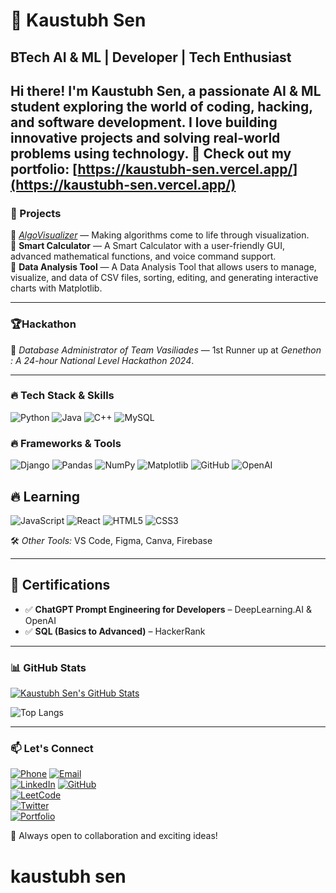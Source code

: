 # 🚀 Kaustubh Sen  

## BTech AI & ML | Developer | Tech Enthusiast  

Hi there! I'm **Kaustubh Sen**, a passionate **AI & ML student** exploring the world of **coding, hacking, and software development**. 
I love building innovative projects and solving real-world problems using technology.
🚀 Check out my portfolio: [https://kaustubh-sen.vercel.app/](https://kaustubh-sen.vercel.app/) 
---
### 🚀 Projects
 
🔹 *[AlgoVisualizer](https://github.com/team-vasiliades/algovisualizer)* — Making algorithms come to life through visualization.                                                                                   
🔹 **Smart Calculator** — A Smart Calculator with a user-friendly GUI, advanced mathematical functions, and voice command support.                                                                                 
🔹 **Data Analysis Tool** — A Data Analysis Tool that allows users to manage, visualize, and data of CSV files, sorting, editing, and generating interactive charts with Matplotlib.

---

### 🏆Hackathon 
👑 *Database Administrator of Team Vasiliades* — 1st Runner up at *Genethon : A 24-hour National Level Hackathon 2024*.   

---

### 🔥 Tech Stack & Skills

![Python](https://img.shields.io/badge/-Python-3776AB?style=flat&logo=python&logoColor=white) 
![Java](https://img.shields.io/badge/-Java-007396?style=flat&logo=java&logoColor=white)
![C++](https://img.shields.io/badge/-C++-00599C?style=flat&logo=c%2B%2B&logoColor=white)
![MySQL](https://img.shields.io/badge/-MySQL-4479A1?style=flat&logo=mysql&logoColor=white)

### 🔥 Frameworks & Tools
![Django](https://img.shields.io/badge/-Django-092E20?style=flat&logo=django&logoColor=white)
![Pandas](https://img.shields.io/badge/-Pandas-150458?style=flat&logo=pandas&logoColor=white)
![NumPy](https://img.shields.io/badge/-NumPy-013243?style=flat&logo=numpy&logoColor=white)
![Matplotlib](https://img.shields.io/badge/-Matplotlib-11557C?style=flat&logo=matplotlib&logoColor=white)
![GitHub](https://img.shields.io/badge/-GitHub-181717?style=flat&logo=github&logoColor=white)
![OpenAI](https://img.shields.io/badge/-OpenAI-412991?style=flat&logo=openai&logoColor=white)

## 🔥 Learning
![JavaScript](https://img.shields.io/badge/-JavaScript-F7DF1E?style=flat&logo=javascript&logoColor=black) 
![React](https://img.shields.io/badge/-React-61DAFB?style=flat&logo=react&logoColor=black) 
![HTML5](https://img.shields.io/badge/-HTML5-E34F26?style=flat&logo=html5&logoColor=white) 
![CSS3](https://img.shields.io/badge/-CSS3-1572B6?style=flat&logo=css3&logoColor=white)
  
🛠 *Other Tools:* VS Code, Figma, Canva, Firebase  

---
## 📜 Certifications  

- ✅ **ChatGPT Prompt Engineering for Developers** – DeepLearning.AI & OpenAI  
- ✅ **SQL (Basics to Advanced)** – HackerRank
---

### 📊 GitHub Stats

[![Kaustubh Sen's GitHub Stats](https://github-readme-stats.vercel.app/api?username=Kaustubh207&show_icons=true&theme=radical)](https://github.com/Kaustubhsenwrks)


![Top Langs](https://github-readme-stats.vercel.app/api/top-langs/?username=Kaustubhsenwrks&layout=compact&theme=radical)

---

### 📫 Let's Connect

[![Phone](https://img.shields.io/badge/-WhatsApp-25D366?style=flat&logo=whatsapp&logoColor=white)](https://wa.me/7999842820) 
[![Email](https://img.shields.io/badge/-Email-D14836?style=flat&logo=gmail&logoColor=white)](mailto:Kaustubhsen2707@gmail.com)  
[![LinkedIn](https://img.shields.io/badge/-LinkedIn-0A66C2?style=flat&logo=linkedin&logoColor=white)](https://www.linkedin.com/in/kaustubh-sen-091380328/)
[![GitHub](https://img.shields.io/badge/-GitHub-181717?style=flat&logo=github&logoColor=white)](https://github.com/Kaustubhsenwrks)   
[![LeetCode](https://img.shields.io/badge/-LeetCode-FFA116?style=flat&logo=leetcode&logoColor=white)](https://leetcode.com/u/kaustubh207/)  
[![Twitter](https://img.shields.io/badge/-Twitter-1DA1F2?style=flat&logo=twitter&logoColor=white)](https://x.com/Kaustubhsenwrks)  
[![Portfolio](https://img.shields.io/badge/-Portfolio-000?style=flat&logo=vercel&logoColor=white)](https://kaustubh-sen.vercel.app/)  

🚀 Always open to collaboration and exciting ideas!
# kaustubh sen 
